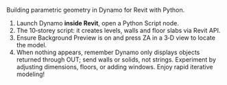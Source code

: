 Building parametric geometry in Dynamo for Revit with Python.

1. Launch Dynamo **inside Revit**, open a Python Script node.
2. The 10‑storey script: it creates levels, walls and floor slabs via Revit API.
3. Ensure Background Preview is on and press ZA in a 3‑D view to locate the model.
4. When nothing appears, remember Dynamo only displays objects returned through OUT; send walls or solids, not strings.
   Experiment by adjusting dimensions, floors, or adding windows. Enjoy rapid iterative modeling!
